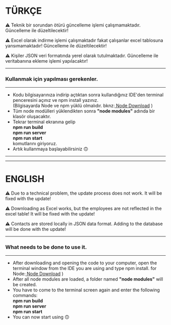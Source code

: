 <h1><strong>TÜRKÇE</strong></h1>
<p>&#9888 Teknik bir sorundan ötürü güncelleme işlemi çalışmamaktadır. Güncelleme ile düzeltilecektir!  </p>
<p>&#9888 Excel olarak indirme işlemi çalışmaktadır fakat çalışanlar excel tablosuna yansımamaktadır! Güncelleme ile düzeltilecektir! </p>
<p>&#9888 Kişiler JSON veri formatında yerel olarak tutulmaktadır. Güncelleme ile veritabanına ekleme işlemi yapılacaktır! </p>
<hr>
<h3><strong> Kullanmak için yapılması gerekenler. </strong></h3>
<hr>
<ul>
	<li>Kodu bilgisayarınıza indirip açtıktan sonra kullandığınız IDE'den terminal penceresini açınız ve npm install yazınız. <br>(Bilgisayarda Node ve npm yüklü olmalıdır. bknz:<a href='https://nodejs.org/en/' target="_blank"> Node Download</a> ) </li>	
	<li>Tüm node modülleri yüklendikten sonra <b>"node modules"</b> adında bir klasör oluşacaktır. </li>
	<li>Tekrar terminal ekranına gelip <br>
		<b>npm run build</b> <br>
		<b>npm run server</b> <br>
		<b>npm run start</b> <br> 
		komutlarını giriyoruz.</li>
	<li>Artık kullanmaya başlayabilirsiniz &#128579; </li>
</ul>

<hr><hr><h1><strong>ENGLISH</strong></h1>
<p>&#9888 Due to a technical problem, the update process does not work. It will be fixed with the update!  </p>
<p>&#9888 Downloading as Excel works, but the employees are not reflected in the excel table! It will be fixed with the update! </p>
<p>&#9888 Contacts are stored locally in JSON data format. Adding to the database will be done with the update! </p>
<hr>
<h3><strong> What needs to be done to use it. </strong></h3>
<hr>
<ul>
	<li>After downloading and opening the code to your computer, open the terminal window from the IDE you are using and type npm install. for Node:<a href='https://nodejs.org/en/' target="_blank"> Node Download</a> ) </li>	
	<li>After all node modules are loaded, a folder named <b>"node modules"</b> will be created. </li>
	<li>You have to come to the terminal screen again and enter the following commands: <br>
		<b>npm run build</b> <br>
		<b>npm run server</b> <br>
		<b>npm run start</b> </li>
	<li>You can now start using &#128579; </li>
</ul>
